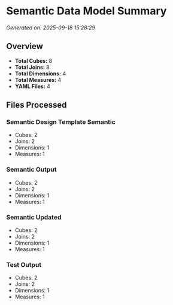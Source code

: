 # Semantic Data Model Summary

*Generated on: 2025-09-18 15:28:29*

## Overview

- **Total Cubes:** 8
- **Total Joins:** 8
- **Total Dimensions:** 4
- **Total Measures:** 4
- **YAML Files:** 4

## Files Processed

### Semantic Design Template Semantic
- Cubes: 2
- Joins: 2
- Dimensions: 1
- Measures: 1

### Semantic Output
- Cubes: 2
- Joins: 2
- Dimensions: 1
- Measures: 1

### Semantic Updated
- Cubes: 2
- Joins: 2
- Dimensions: 1
- Measures: 1

### Test Output
- Cubes: 2
- Joins: 2
- Dimensions: 1
- Measures: 1

